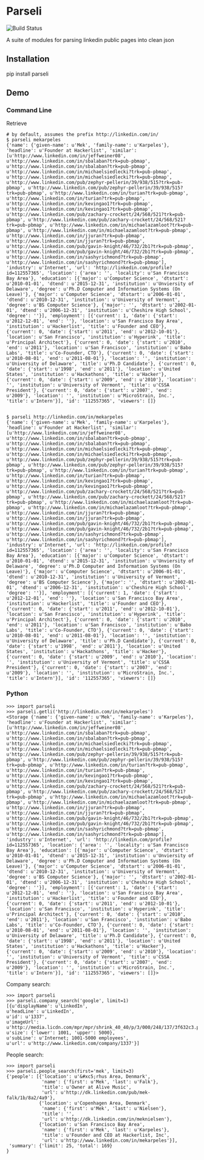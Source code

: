 Parseli
=======

![Build Status](https://travis-ci.org/mekarpeles/parseli.png)

A suite of modules for parsing linkedin public pages into clean json

Installation
------------

   pip install parseli

Demo
----

### Command Line

Retrieve 

    # by default, assumes the prefix http://linkedin.com/in/
    $ parseli mekarpeles
    {'name': {'given-name': u'Mek', 'family-name': u'Karpeles'}, 'headline': u'Founder at Hackerlist', 'similar': [u'http://www.linkedin.com/in/jeffweiner08', u'http://www.linkedin.com/in/sbalaban?trk=pub-pbmap', u'http://www.linkedin.com/in/sbalaban?trk=pub-pbmap', u'http://www.linkedin.com/in/michaelsiedlecki?trk=pub-pbmap', u'http://www.linkedin.com/in/michaelsiedlecki?trk=pub-pbmap', u'http://www.linkedin.com/pub/zephyr-pellerin/39/938/515?trk=pub-pbmap', u'http://www.linkedin.com/pub/zephyr-pellerin/39/938/515?trk=pub-pbmap', u'http://www.linkedin.com/in/turian?trk=pub-pbmap', u'http://www.linkedin.com/in/turian?trk=pub-pbmap', u'http://www.linkedin.com/in/kevingao1?trk=pub-pbmap', u'http://www.linkedin.com/in/kevingao1?trk=pub-pbmap', u'http://www.linkedin.com/pub/zachary-crockett/24/568/521?trk=pub-pbmap', u'http://www.linkedin.com/pub/zachary-crockett/24/568/521?trk=pub-pbmap', u'http://www.linkedin.com/in/michaelazamloot?trk=pub-pbmap', u'http://www.linkedin.com/in/michaelazamloot?trk=pub-pbmap', u'http://www.linkedin.com/in/jjuran?trk=pub-pbmap', u'http://www.linkedin.com/in/jjuran?trk=pub-pbmap', u'http://www.linkedin.com/pub/gavin-knight/46/732/2b1?trk=pub-pbmap', u'http://www.linkedin.com/pub/gavin-knight/46/732/2b1?trk=pub-pbmap', u'http://www.linkedin.com/in/sashyrichmond?trk=pub-pbmap', u'http://www.linkedin.com/in/sashyrichmond?trk=pub-pbmap'], 'industry': u'Internet', 'url': 'http://linkedin.com/profile?id=112557365', 'location': {'area': '', 'locality': u'San Francisco Bay Area'}, 'education': [{'major': u'Computer Science', 'dtstart': u'2010-01-01', 'dtend': u'2015-12-31', 'institution': u'Unviersity of Delaware', 'degree': u'Ph.D Computer and Information Systems (On Leave)'}, {'major': u'Computer Science', 'dtstart': u'2006-01-01', 'dtend': u'2010-12-31', 'institution': u'University of Vermont', 'degree': u'BS Computer Science'}, {'major': '', 'dtstart': u'2002-01-01', 'dtend': u'2006-12-31', 'institution': u'Cheshire High School', 'degree': ''}], 'employment': [{'current': 1, 'date': {'start': u'2012-12-01', 'end': ''}, 'location': u'San Francisco Bay Area', 'institution': u'Hackerlist', 'title': u'Founder and CEO'}, {'current': 0, 'date': {'start': u'2011', 'end': u'2012-10-01'}, 'location': u'San Francisco', 'institution': u'Hyperink', 'title': u'Principal Architect'}, {'current': 0, 'date': {'start': u'2010', 'end': u'2011'}, 'location': u'San Francisco', 'institution': u'Babo Labs', 'title': u'Co-Founder, CTO'}, {'current': 0, 'date': {'start': u'2010-08-01', 'end': u'2011-08-01'}, 'location': '', 'institution': u'University of Delaware', 'title': u'Ph.D Candidate'}, {'current': 0, 'date': {'start': u'1998', 'end': u'2011'}, 'location': u'United States', 'institution': u'Hackathons', 'title': u'Hacker'}, {'current': 0, 'date': {'start': u'2009', 'end': u'2010'}, 'location': '', 'institution': u'University of Vermont', 'title': u'CSSA President'}, {'current': 0, 'date': {'start': u'2007', 'end': u'2009'}, 'location': '', 'institution': u'MicroStrain, Inc.', 'title': u'Intern'}], 'id': '112557365', 'viewers': []}


    $ parseli http://linkedin.com/in/mekarpeles
    {'name': {'given-name': u'Mek', 'family-name': u'Karpeles'}, 'headline': u'Founder at Hackerlist', 'similar': [u'http://www.linkedin.com/in/jeffweiner08', u'http://www.linkedin.com/in/sbalaban?trk=pub-pbmap', u'http://www.linkedin.com/in/sbalaban?trk=pub-pbmap', u'http://www.linkedin.com/in/michaelsiedlecki?trk=pub-pbmap', u'http://www.linkedin.com/in/michaelsiedlecki?trk=pub-pbmap', u'http://www.linkedin.com/pub/zephyr-pellerin/39/938/515?trk=pub-pbmap', u'http://www.linkedin.com/pub/zephyr-pellerin/39/938/515?trk=pub-pbmap', u'http://www.linkedin.com/in/turian?trk=pub-pbmap', u'http://www.linkedin.com/in/turian?trk=pub-pbmap', u'http://www.linkedin.com/in/kevingao1?trk=pub-pbmap', u'http://www.linkedin.com/in/kevingao1?trk=pub-pbmap', u'http://www.linkedin.com/pub/zachary-crockett/24/568/521?trk=pub-pbmap', u'http://www.linkedin.com/pub/zachary-crockett/24/568/521?trk=pub-pbmap', u'http://www.linkedin.com/in/michaelazamloot?trk=pub-pbmap', u'http://www.linkedin.com/in/michaelazamloot?trk=pub-pbmap', u'http://www.linkedin.com/in/jjuran?trk=pub-pbmap', u'http://www.linkedin.com/in/jjuran?trk=pub-pbmap', u'http://www.linkedin.com/pub/gavin-knight/46/732/2b1?trk=pub-pbmap', u'http://www.linkedin.com/pub/gavin-knight/46/732/2b1?trk=pub-pbmap', u'http://www.linkedin.com/in/sashyrichmond?trk=pub-pbmap', u'http://www.linkedin.com/in/sashyrichmond?trk=pub-pbmap'], 'industry': u'Internet', 'url': 'http://linkedin.com/profile?id=112557365', 'location': {'area': '', 'locality': u'San Francisco Bay Area'}, 'education': [{'major': u'Computer Science', 'dtstart': u'2010-01-01', 'dtend': u'2015-12-31', 'institution': u'Unviersity of Delaware', 'degree': u'Ph.D Computer and Information Systems (On Leave)'}, {'major': u'Computer Science', 'dtstart': u'2006-01-01', 'dtend': u'2010-12-31', 'institution': u'University of Vermont', 'degree': u'BS Computer Science'}, {'major': '', 'dtstart': u'2002-01-01', 'dtend': u'2006-12-31', 'institution': u'Cheshire High School', 'degree': ''}], 'employment': [{'current': 1, 'date': {'start': u'2012-12-01', 'end': ''}, 'location': u'San Francisco Bay Area', 'institution': u'Hackerlist', 'title': u'Founder and CEO'}, {'current': 0, 'date': {'start': u'2011', 'end': u'2012-10-01'}, 'location': u'San Francisco', 'institution': u'Hyperink', 'title': u'Principal Architect'}, {'current': 0, 'date': {'start': u'2010', 'end': u'2011'}, 'location': u'San Francisco', 'institution': u'Babo Labs', 'title': u'Co-Founder, CTO'}, {'current': 0, 'date': {'start': u'2010-08-01', 'end': u'2011-08-01'}, 'location': '', 'institution': u'University of Delaware', 'title': u'Ph.D Candidate'}, {'current': 0, 'date': {'start': u'1998', 'end': u'2011'}, 'location': u'United States', 'institution': u'Hackathons', 'title': u'Hacker'}, {'current': 0, 'date': {'start': u'2009', 'end': u'2010'}, 'location': '', 'institution': u'University of Vermont', 'title': u'CSSA President'}, {'current': 0, 'date': {'start': u'2007', 'end': u'2009'}, 'location': '', 'institution': u'MicroStrain, Inc.', 'title': u'Intern'}], 'id': '112557365', 'viewers': []}

### Python

    >>> import parseli
    >>> parseli.getli('http://linkedin.com/in/mekarpeles')
    <Storage {'name': {'given-name': u'Mek', 'family-name': u'Karpeles'}, 'headline': u'Founder at Hackerlist', 'similar': [u'http://www.linkedin.com/in/jeffweiner08', u'http://www.linkedin.com/in/sbalaban?trk=pub-pbmap', u'http://www.linkedin.com/in/sbalaban?trk=pub-pbmap', u'http://www.linkedin.com/in/michaelsiedlecki?trk=pub-pbmap', u'http://www.linkedin.com/in/michaelsiedlecki?trk=pub-pbmap', u'http://www.linkedin.com/pub/zephyr-pellerin/39/938/515?trk=pub-pbmap', u'http://www.linkedin.com/pub/zephyr-pellerin/39/938/515?trk=pub-pbmap', u'http://www.linkedin.com/in/turian?trk=pub-pbmap', u'http://www.linkedin.com/in/turian?trk=pub-pbmap', u'http://www.linkedin.com/in/kevingao1?trk=pub-pbmap', u'http://www.linkedin.com/in/kevingao1?trk=pub-pbmap', u'http://www.linkedin.com/pub/zachary-crockett/24/568/521?trk=pub-pbmap', u'http://www.linkedin.com/pub/zachary-crockett/24/568/521?trk=pub-pbmap', u'http://www.linkedin.com/in/michaelazamloot?trk=pub-pbmap', u'http://www.linkedin.com/in/michaelazamloot?trk=pub-pbmap', u'http://www.linkedin.com/in/jjuran?trk=pub-pbmap', u'http://www.linkedin.com/in/jjuran?trk=pub-pbmap', u'http://www.linkedin.com/pub/gavin-knight/46/732/2b1?trk=pub-pbmap', u'http://www.linkedin.com/pub/gavin-knight/46/732/2b1?trk=pub-pbmap', u'http://www.linkedin.com/in/sashyrichmond?trk=pub-pbmap', u'http://www.linkedin.com/in/sashyrichmond?trk=pub-pbmap'], 'industry': u'Internet', 'url': 'http://linkedin.com/profile?id=112557365', 'location': {'area': '', 'locality': u'San Francisco Bay Area'}, 'education': [{'major': u'Computer Science', 'dtstart': u'2010-01-01', 'dtend': u'2015-12-31', 'institution': u'Unviersity of Delaware', 'degree': u'Ph.D Computer and Information Systems (On Leave)'}, {'major': u'Computer Science', 'dtstart': u'2006-01-01', 'dtend': u'2010-12-31', 'institution': u'University of Vermont', 'degree': u'BS Computer Science'}, {'major': '', 'dtstart': u'2002-01-01', 'dtend': u'2006-12-31', 'institution': u'Cheshire High School', 'degree': ''}], 'employment': [{'current': 1, 'date': {'start': u'2012-12-01', 'end': ''}, 'location': u'San Francisco Bay Area', 'institution': u'Hackerlist', 'title': u'Founder and CEO'}, {'current': 0, 'date': {'start': u'2011', 'end': u'2012-10-01'}, 'location': u'San Francisco', 'institution': u'Hyperink', 'title': u'Principal Architect'}, {'current': 0, 'date': {'start': u'2010', 'end': u'2011'}, 'location': u'San Francisco', 'institution': u'Babo Labs', 'title': u'Co-Founder, CTO'}, {'current': 0, 'date': {'start': u'2010-08-01', 'end': u'2011-08-01'}, 'location': '', 'institution': u'University of Delaware', 'title': u'Ph.D Candidate'}, {'current': 0, 'date': {'start': u'1998', 'end': u'2011'}, 'location': u'United States', 'institution': u'Hackathons', 'title': u'Hacker'}, {'current': 0, 'date': {'start': u'2009', 'end': u'2010'}, 'location': '', 'institution': u'University of Vermont', 'title': u'CSSA President'}, {'current': 0, 'date': {'start': u'2007', 'end': u'2009'}, 'location': '', 'institution': u'MicroStrain, Inc.', 'title': u'Intern'}], 'id': '112557365', 'viewers': []}>

Company search:

    >>> import parseli
    >>> parseli.company_search('google', limit=1)                                                                                                                                 
    [{u'displayName': u'LinkedIn',                                                                                                                                        
    u'headLine': u'LinkedIn',                                                                                                                                             
    u'id': u'1337',                                                                                                                                                       
    u'imageUrl': u'http://media.licdn.com/mpr/mpr/shrink_40_40/p/3/000/248/137/3f632c3.png',                                                                              
    u'size': {'lower': 1001, 'upper': 5000},                                                                                                                              
    u'subLine': u'Internet; 1001-5000 employees',                                                                                                                         
    u'url': u'http://www.linkedin.com/company/1337'}]
    
People search:

    >>> import parseli
    >>> parseli.people_search(first='mek', limit=3)
    {'people': [{'location': u'&#xc5;rhus Area, Denmark',                                                                                                                 
                 'name': {'first': u'Mek', 'last': u'Falk'},                                                                                                               
                 'title': u'Owner at Alive Music',                                                                                                                         
                 'url': u'http://dk.linkedin.com/pub/mek-falk/1b/8a2/4a9'},                                                                                                
                {'location': u'Copenhagen Area, Denmark',                                                                                                                 
                 'name': {'first': u'Mek', 'last': u'Nielsen'},                                                                                                            
                 'title': '',                                                                                                                                              
                 'url': u'http://dk.linkedin.com/in/meknielsen'},                                                                                                          
                {'location': u'San Francisco Bay Area',                                                                                                                   
                 'name': {'first': u'Mek', 'last': u'Karpeles'},                                                                                                           
                 'title': u'Founder and CEO at Hackerlist, Inc',                                                                                                           
                 'url': u'http://www.linkedin.com/in/mekarpeles'}],                                                                                                        
     'summary': {'limit': 25, 'total': 169}                                                                                                                              
    }   
    
